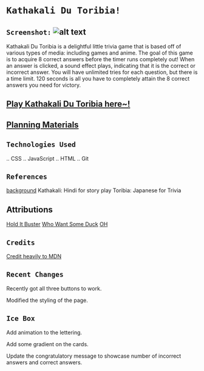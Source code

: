 # `Kathakali Du Toribia!`

## `Screenshot:` ![alt text](<assets/Screenshot 2024-04-08 at 7.46.51 AM.png>)






Kathakali Du Toribia is a delightful little trivia game that is based off of various types of media: including games and anime. 
The goal of this game is to acquire 8 correct answers before the timer runs completely out!
When an answer is clicked, a sound effect plays, indicating that it is the correct or incorrect answer.
You will have unlimited tries for each question, but there is a time limit. 120 seconds is all you have to completely attain the 8 correct answers you need for victory.


## [Play Kathakali Du Toribia here~!](https://kathakalidutoribia.netlify.app/)

## [Planning Materials](https://docs.google.com/document/d/1HyLX8wB-DJofzpXbUmaJSsSOaOk_vudVTBsokaiTKss/edit)


## `Technologies Used`

.. CSS
.. JavaScript
.. HTML
.. Git

## `References`
[background](https://www.premiumbeat.com/blog/after-effects-ripple-effect-2/)
Kathakali: Hindi for story play
Toribia: Japanese for Trivia


## Attributions

[Hold It Buster](https://www.youtube.com/watch?v=RKzH42UqKZg)
[Who Want Some Duck](https://www.youtube.com/watch?v=iLphISTTlhk)
[OH](https://www.youtube.com/watch?v=7di7oyF7YLU&list=PL2fJy5iu3fAMX1pG5mmdbbHourkYkg3-F&index=2)

## `Credits`

[Credit heavily to MDN](https://developer.mozilla.org/en-US/)


## `Recent Changes`

Recently got all three buttons to work.

Modified the styling of the page.




## `Ice Box`

Add animation to the lettering.

Add some gradient on the cards.


Update the congratulatory message to showcase number of incorrect answers and correct answers.


